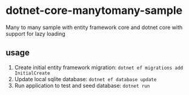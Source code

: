 # dotnet-core-manytomany-sample

Many to many sample with entity framework core and dotnet core with support for lazy loading

## usage

1. Create initial entity framework migration: `dotnet ef migrations add InitialCreate`
2. Update local sqlite database: `dotnet ef database update`
3. Run application to test and seed database: `dotnet run`
